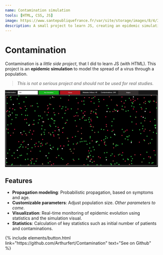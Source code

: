 ```yaml
---
name: Contamination simulation
tools: [HTML, CSS, JS]
image: https://www.santepubliquefrance.fr/var/site/storage/images/8/4/3/5/2755348-1-fre-FR/spf_dossier_covid_header.jpg
description: A small project to learn JS, creating an epidemic simulation.
---
```


# Contamination

Contamination is a *little side project*, that I did to learn JS (with HTML). This project is an **epidemic simulation** to model the spread of a virus through a population.
> *This is not a serious project and should not be used for real studies.*

![preview](/assets/images/Contamination.jpg)

## Features

- **Propagation modeling**: Probabilistic propagation, based on symptoms and age.
- **Customizable parameters**: Adjust population size. *Other parameters to come*.
- **Visualization**: Real-time monitoring of epidemic evolution using statistics and the simulation visual.
- **Statistics**: Calculation of key statistics such as initial number of patients and contaminations.

<p class="text-center">
{% include elements/button.html link="https://github.com/Arthurfert/Contamination" text="See on Github" %}
</p>